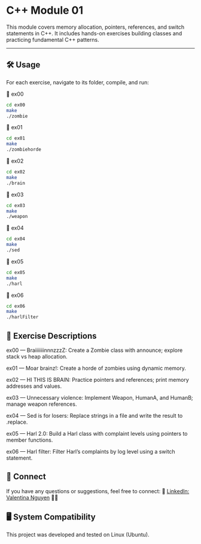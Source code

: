 # C++ Module 01

This module covers memory allocation, pointers, references, and switch statements in C++. It includes hands-on exercises building classes and practicing fundamental C++ patterns.

---

## 🛠️ Usage

For each exercise, navigate to its folder, compile, and run:

📂 ex00

```bash
cd ex00
make
./zombie
```
📂 ex01

```bash
cd ex01
make
./zombiehorde
```

📂 ex02

```bash
cd ex02
make
./brain
```

📂 ex03

```bash
cd ex03
make
./weapon
```

📂 ex04
```bash
cd ex04
make
./sed
```

📂 ex05
```bash
cd ex05
make
./harl
```
📂 ex06
```bash
cd ex06
make
./harlFilter
```

## 📝 Exercise Descriptions
ex00 — BraiiiiiiinnnzzzZ:
Create a Zombie class with announce; explore stack vs heap allocation.

ex01 — Moar brainz!:
Create a horde of zombies using dynamic memory.

ex02 — HI THIS IS BRAIN:
Practice pointers and references; print memory addresses and values.

ex03 — Unnecessary violence:
Implement Weapon, HumanA, and HumanB; manage weapon references.

ex04 — Sed is for losers:
Replace strings in a file and write the result to <filename>.replace.

ex05 — Harl 2.0:
Build a Harl class with complaint levels using pointers to member functions.

ex06 — Harl filter:
Filter Harl’s complaints by log level using a switch statement.


## 💼 Connect
If you have any questions or suggestions, feel free to connect: 🔗 [LinkedIn: Valentina Nguyen](https://www.linkedin.com/in/valentina-nguyen-tina/) 🙋‍♀️

## 🖥️ System Compatibility
This project was developed and tested on Linux (Ubuntu).
